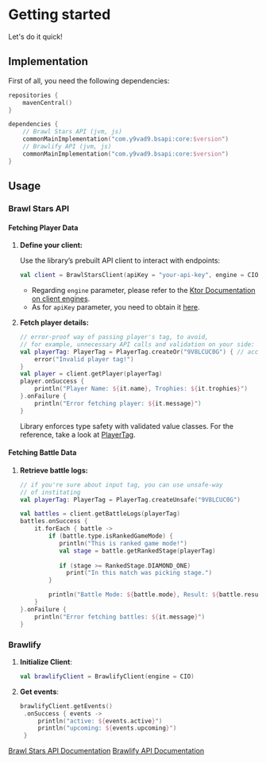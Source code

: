 # Getting started

Let's do it quick!

## Implementation

First of all, you need the following dependencies:

```Kotlin
repositories {
    mavenCentral()
}

dependencies {
    // Brawl Stars API (jvm, js)
    commonMainImplementation("com.y9vad9.bsapi:core:$version")
    // Brawlify API (jvm, js)
    commonMainImplementation("com.y9vad9.bsapi:core:$version")
}
```

## Usage

### Brawl Stars API

#### Fetching Player Data

1. **Define your client:**

   Use the library’s prebuilt API client to interact with endpoints:

   ```kotlin
   val client = BrawlStarsClient(apiKey = "your-api-key", engine = CIO)
   ```
   - Regarding `engine` parameter, please refer to
   the [Ktor Documentation on client engines](https://ktor.io/docs/client-engines.html).
   - As for `apiKey` parameter, you need to obtain it [here](https://developer.brawlstars.com/#/).

2. **Fetch player details:**

   ```kotlin
   // error-proof way of passing player's tag, to avoid,
   // for example, unnecessary API calls and validation on your side:
   val playerTag: PlayerTag = PlayerTag.createOr("9V8LCUC0G") { // accepts both with hashtag and without
       error("Invalid player tag!")
   }
   val player = client.getPlayer(playerTag)
   player.onSuccess {
       println("Player Name: ${it.name}, Trophies: ${it.trophies}")
   }.onFailure {
       println("Error fetching player: ${it.message}")
   }
   ```
   Library enforces type safety with validated value classes. For
   the reference, take a look
   at [PlayerTag](https://github.com/y9vad9/brawlstars-api/blob/master/core/src/commonMain/kotlin/com/y9vad9/bsapi/types/player/value/PlayerTag.kt).

#### Fetching Battle Data

1. **Retrieve battle logs:**

   ```kotlin
   // if you're sure about input tag, you can use unsafe-way 
   // of institating
   val playerTag: PlayerTag = PlayerTag.createUnsafe("9V8LCUC0G")
   
   val battles = client.getBattleLogs(playerTag)
   battles.onSuccess {
       it.forEach { battle ->
           if (battle.type.isRankedGameMode) {
              println("This is ranked game mode!")
              val stage = battle.getRankedStage(playerTag)
  
              if (stage >= RankedStage.DIAMOND_ONE)
                print("In this match was picking stage.")
           }
   
           println("Battle Mode: ${battle.mode}, Result: ${battle.result}")
       }
   }.onFailure {
       println("Error fetching battles: ${it.message}")
   }
   ```
   
### Brawlify
1. **Initialize Client**:
   ```kotlin
   val brawlifyClient = BrawlifyClient(engine = CIO)
   ```
2. **Get events**:
   ```kotlin
   brawlifyClient.getEvents()
    .onSuccess { events ->
        println("active: ${events.active}")
        println("upcoming: ${events.upcoming}")
    }
   ```
   
<seealso style="cards">
    <category ref="external">
        <a href="https://developer.brawlstars.com/#/documentation">Brawl Stars API Documentation</a>
        <a href="https://brawlapi.com/#/">Brawlify API Documentation</a>
    </category>
</seealso> 


